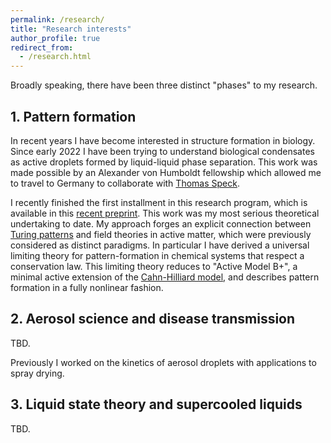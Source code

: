 ```yaml
---
permalink: /research/
title: "Research interests"
author_profile: true
redirect_from: 
  - /research.html
---
```


Broadly speaking, there have been three distinct "phases" to my research.

## 1. Pattern formation

In recent years I have become interested in structure formation in biology. Since early 2022 I have been trying to understand biological condensates as active droplets formed by liquid-liquid phase separation.
This work was made possible by an Alexander von Humboldt fellowship which allowed me to travel to Germany to collaborate with [Thomas Speck](https://www.itp4.uni-stuttgart.de/institute/team/Speck/).

I recently finished the first installment in this research program, which is available in this [recent preprint](https://arxiv.org/abs/2406.02409).
This work was my most serious theoretical undertaking to date.
My approach forges an explicit connection between [Turing patterns](https://en.wikipedia.org/wiki/Turing_pattern) and field theories in active matter, which were previously considered as distinct paradigms.
In particular I have derived a universal limiting theory for pattern-formation in chemical systems that respect a conservation law.
This limiting theory reduces to "Active Model B+", a minimal active extension of the [Cahn-Hilliard model](https://en.wikipedia.org/wiki/Cahn%E2%80%93Hilliard_equation), and describes pattern formation in a fully nonlinear fashion.


## 2. Aerosol science and disease transmission

TBD.

Previously I worked on the kinetics of aerosol droplets with applications to spray drying.


## 3. Liquid state theory and supercooled liquids

TBD.